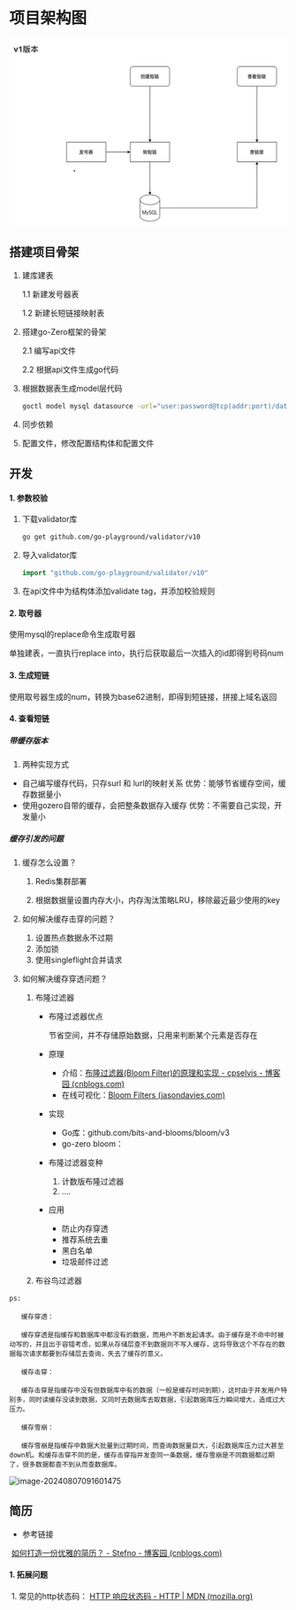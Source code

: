 # 项目架构图

![架构图](架构图.png)

## 搭建项目骨架

1. 建库建表

   1.1 新建发号器表

   1.2 新建长短链接映射表

2. 搭建go-Zero框架的骨架

   2.1 编写api文件

   2.2 根据api文件生成go代码

3. 根据数据表生成model层代码

   ```bash
   goctl model mysql datasource -url="user:password@tcp(addr:port)/database" -table="table" -dir="./model"
   ```

4. 同步依赖

5. 配置文件，修改配置结构体和配置文件

## 开发

#### 1. 参数校验

1. 下载validator库

   ```bash
   go get github.com/go-playground/validator/v10
   ```

2. 导入validator库

   ```go
   import "github.com/go-playground/validator/v10"
   ```

   

3. 在api文件中为结构体添加validate tag，并添加校验规则

   

#### 2. 取号器

使用mysql的replace命令生成取号器

单独建表，一直执行replace into，执行后获取最后一次插入的id即得到号码num

#### 3. 生成短链

使用取号器生成的num，转换为base62进制，即得到短链接，拼接上域名返回

#### 4. 查看短链

#####   带缓存版本

1. 两种实现方式
 *  自己编写缓存代码，只存surl 和 lurl的映射关系      优势：能够节省缓存空间，缓存数据量小
 *  使用gozero自带的缓存，会把整条数据存入缓存     优势：不需要自己实现，开发量小

##### 	缓存引发的问题

  1.   缓存怎么设置？

       1. Redis集群部署

       2. 根据数据量设置内存大小，内存淘汰策略LRU，移除最近最少使用的key

  2.   如何解决缓存击穿的问题？

       1. 设置热点数据永不过期
       2. 添加锁
       3. 使用singleflight合并请求

  3.   如何解决缓存穿透问题？

       1. 布隆过滤器
       
          - 布隆过滤器优点    
       
            节省空间，并不存储原始数据，只用来判断某个元素是否存在
       
          - 原理
       
            - 介绍：[布隆过滤器(Bloom Filter)的原理和实现 - cpselvis - 博客园 (cnblogs.com)](https://www.cnblogs.com/cpselvis/p/6265825.html)
            - 在线可视化：[Bloom Filters (jasondavies.com)](https://www.jasondavies.com/bloomfilter/)
       
          - 实现
       
            - Go库：github.com/bits-and-blooms/bloom/v3
            - go-zero bloom：
       
          - 布隆过滤器变种
       
            1. 计数版布隆过滤器
            2.  ....
       
          - 应用
       
            - 防止内存穿透
            - 推荐系统去重
            - 黑白名单
            - 垃圾邮件过滤
       
       2. 布谷鸟过滤器

```tiki wiki
ps:

​	缓存穿透：

​	缓存穿透是指缓存和数据库中都没有的数据，而用户不断发起请求。由于缓存是不命中时被动写的，并且出于容错考虑，如果从存储层查不到数据则不写入缓存，这将导致这个不存在的数据每次请求都要到存储层去查询，失去了缓存的意义。

​	缓存击穿：

​	缓存击穿是指缓存中没有但数据库中有的数据（一般是缓存时间到期），这时由于并发用户特别多，同时读缓存没读到数据，又同时去数据库去取数据，引起数据库压力瞬间增大，造成过大压力。

​	缓存雪崩：

​	缓存雪崩是指缓存中数据大批量到过期时间，而查询数据量巨大，引起数据库压力过大甚至down机。和缓存击穿不同的是，缓存击穿指并发查同一条数据，缓存雪崩是不同数据都过期了，很多数据都查不到从而查数据库。
```





![image-20240807091601475](C:\Users\yhele\AppData\Roaming\Typora\typora-user-images\image-20240807091601475.png)





## 简历

- 参考链接

​	[如何打造一份优雅的简历？ - Stefno - 博客园 (cnblogs.com)](https://www.cnblogs.com/qcrao-2018/p/11150411.html)

#### 1. 拓展问题

​	1. 常见的http状态码： [HTTP 响应状态码 - HTTP | MDN (mozilla.org)](https://developer.mozilla.org/zh-CN/docs/Web/HTTP/Status)
